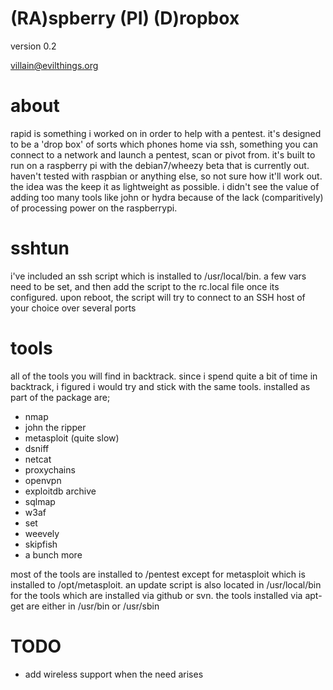(RA)spberry (PI) (D)ropbox
==========================
version 0.2

villain@evilthings.org

about
=======
rapid is something i worked on in order to help with a pentest. it's designed to be a 'drop box' of sorts which phones home via ssh, something you can connect to a network and launch a pentest, scan or pivot from. it's built to run on a raspberry pi with the debian7/wheezy beta that is currently out. haven't tested with raspbian or anything else, so not sure how it'll work out. the idea was the keep it as lightweight as possible. i didn't see the value of adding too many tools like john or hydra because of the lack (comparitively) of processing power on the raspberrypi.

sshtun
======
i've included an ssh script which is installed to /usr/local/bin. a few vars need to be set, and then add the script to the rc.local file once its configured. upon reboot, the script will try to connect to an SSH host of your choice over several ports

tools
=====
all of the tools you will find in backtrack. since i spend quite a bit of time in backtrack, i figured i would try and stick with the same tools. installed as part of the package are;
- nmap
- john the ripper
- metasploit (quite slow)
- dsniff
- netcat
- proxychains
- openvpn
- exploitdb archive
- sqlmap
- w3af
- set
- weevely
- skipfish
- a bunch more

most of the tools are installed to /pentest except for metasploit which is installed to /opt/metasploit. an update script is also located in /usr/local/bin for the tools which are installed via github or svn. the tools installed via apt-get are either in /usr/bin or /usr/sbin

TODO
====
- add wireless support when the need arises
